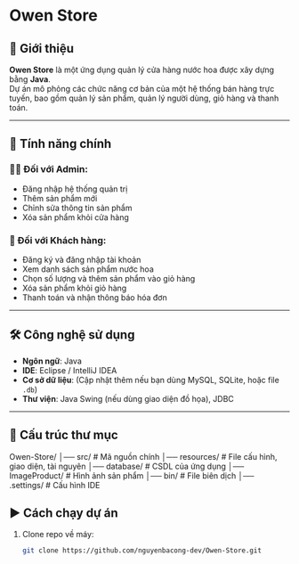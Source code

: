 # Owen Store

## 📌 Giới thiệu  
**Owen Store** là một ứng dụng quản lý cửa hàng nước hoa được xây dựng bằng **Java**.  
Dự án mô phỏng các chức năng cơ bản của một hệ thống bán hàng trực tuyến, bao gồm quản lý sản phẩm, quản lý người dùng, giỏ hàng và thanh toán.

---

## 🚀 Tính năng chính  

### 👩‍💼 Đối với Admin:
- Đăng nhập hệ thống quản trị  
- Thêm sản phẩm mới  
- Chỉnh sửa thông tin sản phẩm  
- Xóa sản phẩm khỏi cửa hàng  

### 🛒 Đối với Khách hàng:
- Đăng ký và đăng nhập tài khoản  
- Xem danh sách sản phẩm nước hoa  
- Chọn số lượng và thêm sản phẩm vào giỏ hàng  
- Xóa sản phẩm khỏi giỏ hàng  
- Thanh toán và nhận thông báo hóa đơn  

---

## 🛠️ Công nghệ sử dụng
- **Ngôn ngữ**: Java  
- **IDE**: Eclipse / IntelliJ IDEA  
- **Cơ sở dữ liệu**: (Cập nhật thêm nếu bạn dùng MySQL, SQLite, hoặc file `.db`)  
- **Thư viện**: Java Swing (nếu dùng giao diện đồ họa), JDBC  

---

## 📂 Cấu trúc thư mục
Owen-Store/
│── src/ # Mã nguồn chính
│── resources/ # File cấu hình, giao diện, tài nguyên
│── database/ # CSDL của ứng dụng
│── ImageProduct/ # Hình ảnh sản phẩm
│── bin/ # File biên dịch
│── .settings/ # Cấu hình IDE

## ▶️ Cách chạy dự án
1. Clone repo về máy:  
   ```bash
   git clone https://github.com/nguyenbacong-dev/Owen-Store.git

